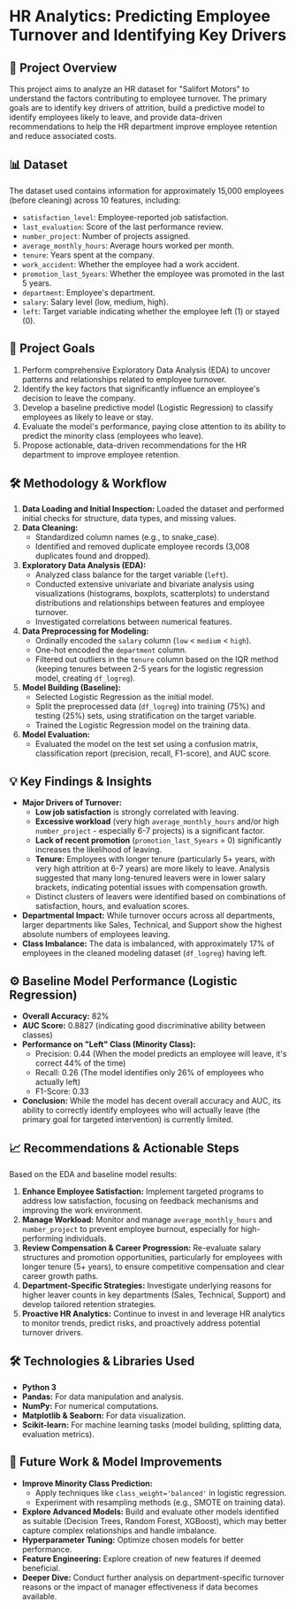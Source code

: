 # HR Analytics: Predicting Employee Turnover and Identifying Key Drivers

## 🚀 Project Overview

This project aims to analyze an HR dataset for "Salifort Motors" to understand the factors contributing to employee turnover. The primary goals are to identify key drivers of attrition, build a predictive model to identify employees likely to leave, and provide data-driven recommendations to help the HR department improve employee retention and reduce associated costs.

## 📊 Dataset

The dataset used contains information for approximately 15,000 employees (before cleaning) across 10 features, including:
* `satisfaction_level`: Employee-reported job satisfaction.
* `last_evaluation`: Score of the last performance review.
* `number_project`: Number of projects assigned.
* `average_monthly_hours`: Average hours worked per month.
* `tenure`: Years spent at the company.
* `work_accident`: Whether the employee had a work accident.
* `promotion_last_5years`: Whether the employee was promoted in the last 5 years.
* `department`: Employee's department.
* `salary`: Salary level (low, medium, high).
* `left`: Target variable indicating whether the employee left (1) or stayed (0).

## 🎯 Project Goals

1.  Perform comprehensive Exploratory Data Analysis (EDA) to uncover patterns and relationships related to employee turnover.
2.  Identify the key factors that significantly influence an employee's decision to leave the company.
3.  Develop a baseline predictive model (Logistic Regression) to classify employees as likely to leave or stay.
4.  Evaluate the model's performance, paying close attention to its ability to predict the minority class (employees who leave).
5.  Propose actionable, data-driven recommendations for the HR department to improve employee retention.

## 🛠️ Methodology & Workflow

1.  **Data Loading and Initial Inspection:** Loaded the dataset and performed initial checks for structure, data types, and missing values.
2.  **Data Cleaning:**
    * Standardized column names (e.g., to snake_case).
    * Identified and removed duplicate employee records (3,008 duplicates found and dropped).
3.  **Exploratory Data Analysis (EDA):**
    * Analyzed class balance for the target variable (`left`).
    * Conducted extensive univariate and bivariate analysis using visualizations (histograms, boxplots, scatterplots) to understand distributions and relationships between features and employee turnover.
    * Investigated correlations between numerical features.
4.  **Data Preprocessing for Modeling:**
    * Ordinally encoded the `salary` column (`low` < `medium` < `high`).
    * One-hot encoded the `department` column.
    * Filtered out outliers in the `tenure` column based on the IQR method (keeping tenures between 2-5 years for the logistic regression model, creating `df_logreg`).
5.  **Model Building (Baseline):**
    * Selected Logistic Regression as the initial model.
    * Split the preprocessed data (`df_logreg`) into training (75%) and testing (25%) sets, using stratification on the target variable.
    * Trained the Logistic Regression model on the training data.
6.  **Model Evaluation:**
    * Evaluated the model on the test set using a confusion matrix, classification report (precision, recall, F1-score), and AUC score.

## 💡 Key Findings & Insights

* **Major Drivers of Turnover:**
    * **Low job satisfaction** is strongly correlated with leaving.
    * **Excessive workload** (very high `average_monthly_hours` and/or high `number_project` - especially 6-7 projects) is a significant factor.
    * **Lack of recent promotion** (`promotion_last_5years` = 0) significantly increases the likelihood of leaving.
    * **Tenure:** Employees with longer tenure (particularly 5+ years, with very high attrition at 6-7 years) are more likely to leave. Analysis suggested that many long-tenured leavers were in lower salary brackets, indicating potential issues with compensation growth.
    * Distinct clusters of leavers were identified based on combinations of satisfaction, hours, and evaluation scores.
* **Departmental Impact:** While turnover occurs across all departments, larger departments like Sales, Technical, and Support show the highest absolute numbers of employees leaving.
* **Class Imbalance:** The data is imbalanced, with approximately 17% of employees in the cleaned modeling dataset (`df_logreg`) having left.

## ⚙️ Baseline Model Performance (Logistic Regression)

* **Overall Accuracy:** 82%
* **AUC Score:** 0.8827 (indicating good discriminative ability between classes)
* **Performance on "Left" Class (Minority Class):**
    * Precision: 0.44 (When the model predicts an employee will leave, it's correct 44% of the time)
    * Recall: 0.26 (The model identifies only 26% of employees who actually left)
    * F1-Score: 0.33
* **Conclusion:** While the model has decent overall accuracy and AUC, its ability to correctly identify employees who will actually leave (the primary goal for targeted intervention) is currently limited.

## 📈 Recommendations & Actionable Steps

Based on the EDA and baseline model results:

1.  **Enhance Employee Satisfaction:** Implement targeted programs to address low satisfaction, focusing on feedback mechanisms and improving the work environment.
2.  **Manage Workload:** Monitor and manage `average_monthly_hours` and `number_project` to prevent employee burnout, especially for high-performing individuals.
3.  **Review Compensation & Career Progression:** Re-evaluate salary structures and promotion opportunities, particularly for employees with longer tenure (5+ years), to ensure competitive compensation and clear career growth paths.
4.  **Department-Specific Strategies:** Investigate underlying reasons for higher leaver counts in key departments (Sales, Technical, Support) and develop tailored retention strategies.
5.  **Proactive HR Analytics:** Continue to invest in and leverage HR analytics to monitor trends, predict risks, and proactively address potential turnover drivers.

## 🛠️ Technologies & Libraries Used

* **Python 3**
* **Pandas:** For data manipulation and analysis.
* **NumPy:** For numerical computations.
* **Matplotlib & Seaborn:** For data visualization.
* **Scikit-learn:** For machine learning tasks (model building, splitting data, evaluation metrics).

## 🔮 Future Work & Model Improvements

* **Improve Minority Class Prediction:**
    * Apply techniques like `class_weight='balanced'` in logistic regression.
    * Experiment with resampling methods (e.g., SMOTE on training data).
* **Explore Advanced Models:** Build and evaluate other models identified as suitable (Decision Trees, Random Forest, XGBoost), which may better capture complex relationships and handle imbalance.
* **Hyperparameter Tuning:** Optimize chosen models for better performance.
* **Feature Engineering:** Explore creation of new features if deemed beneficial.
* **Deeper Dive:** Conduct further analysis on department-specific turnover reasons or the impact of manager effectiveness if data becomes available.

